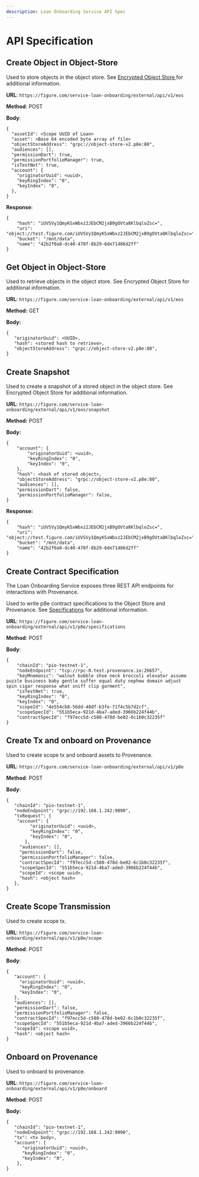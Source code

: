 ```yaml
---
description: Loan Onboarding Service API Spec
---
```


# API Specification

## Create Object in Object-Store

Used to store objects in the object store. See [Encrypted Object Store ](https://docs.provenance.io/p8e/overview/encrypted-object-store)for additional information.

**URL**: `https://figure.com/service-loan-onboarding/external/api/v1/eos`

**Method**: POST

**Body**:

```
{
  "assetId": <Scope UUID of Loan>
  "asset": <Base 64 encoded byte array of file>
  "objectStoreAddress": "grpc://object-store-v2.p8e:80",
  "audiences": [],
  "permissionDart": true,
  "permissionPortfolioManager": true,
  "isTestNet": true,
  "account": {
    "originatorUuid": <uuid>,
    "keyRingIndex": "0",
    "keyIndex": "0",
  },
}
```

**Response**:

```
{
    "hash": "iUVSVy1QmyKSxWbxz2JEbCM2jxB9gOVta8KlbqloZsc=",
    "uri": "object://test.figure.com/iUVSVy1QmyKSxWbxz2JEbCM2jxB9gOVta8KlbqloZsc=",
    "bucket": "/mnt/data",
    "name": "42b2f0a8-dc40-470f-8b29-6de71486d2ff"
}
```

## Get Object in Object-Store

Used to retrieve objects in the object store. See Encrypted Object Store for additional information.

**URL**: `https://figure.com/service-loan-onboarding/external/api/v1/eos`

**Method:** GET

&#x20;**Body:**

```
{
   "originatorUuid": <UUID>,
   "hash": <stored hash to retrieve>,
   "objectStoreAddress": "grpc://object-store-v2.p8e:80",
}
```

## Create Snapshot

Used to create a snapshot of a stored object in the object store. See Encrypted Object Store for additional information.

**URL**: `https://figure.com/service-loan-onboarding/external/api/v1/eos/snapshot`

**Method:** POST

&#x20;**Body:**

```
{
    "account": {
        "originatorUuid": <uuid>,
        "keyRingIndex": "0",
        "keyIndex": "0",
    },
    "hash": <hash of stored object>,
    "objectStoreAddress": "grpc://object-store-v2.p8e:80",
    "audiences": [],
    "permissionDart": false,
    "permissionPortfolioManager": false,
}
```

**Response:**

```
{
    "hash": "iUVSVy1QmyKSxWbxz2JEbCM2jxB9gOVta8KlbqloZsc=",
    "uri": "object://test.figure.com/iUVSVy1QmyKSxWbxz2JEbCM2jxB9gOVta8KlbqloZsc=",
    "bucket": "/mnt/data",
    "name": "42b2f0a8-dc40-470f-8b29-6de71486d2ff"
}
```

## Create Contract Specification

The Loan Onboarding Service exposes three REST API endpoints for interactions with Provenance.&#x20;

Used to write p8e contract specifications to the Object Store and Provenance. See [Specifications](https://docs.provenance.io/p8e/p8e-usage/specifications) for additional information.&#x20;

**URL**: `https://figure.com/service-loan-onboarding/external/api/v1/p8e/specifications`

**Method**: POST

**Body**:

```
{
    "chainId": "pio-testnet-1",
    "nodeEndpoint": "tcp://rpc-0.test.provenance.io:26657",
    "keyMnemonic": "walnut bubble shoe neck broccoli elevator assume puzzle business baby gentle suffer equal duty nephew domain adjust spin cigar response what sniff clip garment",
    "isTestNet": true,
    "keyRingIndex": "0",
    "keyIndex": "0",
    "scopeId": "4e554cb8-56dd-48df-b3fe-71f4c5b7d2cf",
    "scopeSpecId": "551b5eca-921d-4ba7-aded-3966b224f44b",
    "contractSpecId": "f97ecc5d-c580-478d-be02-6c1b0c32235f"
}
```

## Create Tx and onboard on Provenance

Used to create scope tx and onboard assets to Provenance.&#x20;

**URL**: `https://figure.com/service-loan-onboarding/external/api/v1/p8e`

**Method**: POST

**Body**:

```
{
   "chainId": "pio-testnet-1",
   "nodeEndpoint": "grpc://192.168.1.242:9090",
   "txRequest": {
    "account": {
         "originatorUuid": <uuid>,
         "keyRingIndex": "0",
         "keyIndex": "0",
       },
     "audiences": [],
     "permissionDart": false,
     "permissionPortfolioManager": false,
     "contractSpecId": "f97ecc5d-c580-478d-be02-6c1b0c32235f",
     "scopeSpecId": "551b5eca-921d-4ba7-aded-3966b224f44b",
     "scopeId": <scope uuid>,
     "hash": <object hash>
   },
}
```

## Create Scope Transmission

Used to create scope tx.

**URL**: `https://figure.com/service-loan-onboarding/external/api/v1/p8e/scope`

**Method**: POST

**Body**:

```
{
   "account": {
     "originatorUuid": <uuid>,
     "keyRingIndex": "0",
     "keyIndex": "0",
   },
   "audiences": [],
   "permissionDart": false,
   "permissionPortfolioManager": false,
   "contractSpecId": "f97ecc5d-c580-478d-be02-6c1b0c32235f",
   "scopeSpecId": "551b5eca-921d-4ba7-aded-3966b224f44b",
   "scopeId": <scope uuid>,
   "hash": <object hash>
}
```

## Onboard on Provenance

Used to onboard to provenance.

**URL**: `https://figure.com/service-loan-onboarding/external/api/v1/p8e/onboard`

**Method**: POST

**Body:**

```
{
   "chainId": "pio-testnet-1",
   "nodeEndpoint": "grpc://192.168.1.242:9090",
   "tx": <tx body>,
   "account": {
      "originatorUuid": <uuid>,
      "keyRingIndex": "0",
      "keyIndex": "0",
    },
}
```
